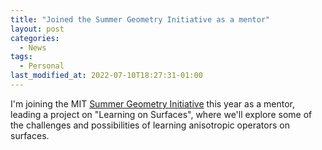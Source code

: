 ```yaml
---
title: "Joined the Summer Geometry Initiative as a mentor"
layout: post
categories:
  - News
tags:
  - Personal
last_modified_at: 2022-07-10T18:27:31-01:00
---
```

I'm joining the MIT [Summer Geometry Initiative](https://sgi.mit.edu) this year as a mentor, leading a project on "Learning on Surfaces", where we'll explore some of the challenges and possibilities of learning anisotropic operators on surfaces.